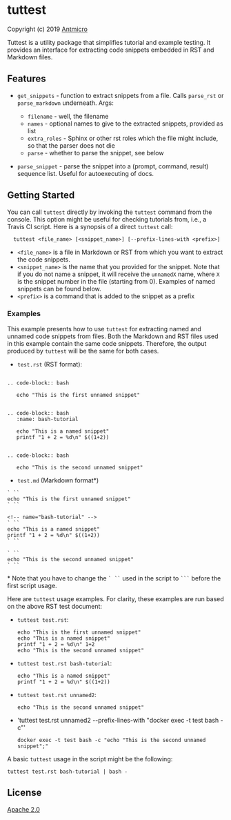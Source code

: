 # tuttest

Copyright (c) 2019 [Antmicro](https://www.antmicro.com)

Tuttest is a utility package that simplifies tutorial and example testing.
It provides an interface for extracting code snippets embedded in RST
and Markdown files.

## Features

* `get_snippets` - function to extract snippets from a file. Calls `parse_rst` or `parse_markdown` underneath. Args:

  * `filename` - well, the filename
  * `names` - optional names to give to the extracted snippets, provided as list
  * `extra_roles` - Sphinx or other rst roles which the file might include, so that the parser does not die
  * `parse` - whether to parse the snippet, see below

* `parse_snippet` - parse the snippet into a (prompt, command, result) sequence list. Useful for autoexecuting of docs.

## Getting Started

You can call `tuttest` directly by invoking the `tuttest` command from
the console. This option might be useful for checking tutorials from,
i.e., a Travis CI script. Here is a synopsis of a direct `tuttest` call:

```
  tuttest <file_name> [<snippet_name>] [--prefix-lines-with <prefix>]
```

  * `<file_name>` is a file in Markdown or RST from which you want
    to extract the code snippets.
  * `<snippet_name>` is the name that you provided for the snippet. Note that
    if you do not name a snippet, it will receive the `unnamedX` name, where
    `X` is the snippet number in the file (starting from 0). Examples of named
    snippets can be found below.
  * `<prefix>` is a command that is added to the snippet as a prefix

### Examples

This example presents how to use `tuttest` for extracting named and unnamed
code snippets from files. Both the Markdown and RST files used in this
example contain the same code snippets. Therefore, the output produced by
`tuttest` will be the same for both cases.

* `test.rst` (RST format):
```

.. code-block:: bash

   echo "This is the first unnamed snippet"


.. code-block:: bash
   :name: bash-tutorial

   echo "This is a named snippet"
   printf "1 + 2 = %d\n" $((1+2))


.. code-block:: bash

   echo "This is the second unnamed snippet"
```

* `test.md` (Markdown format*)

```
` ``
echo "This is the first unnamed snippet"
` ``

<!-- name="bash-tutorial" -->
` ``
echo "This is a named snippet"
printf "1 + 2 = %d\n" $((1+2))
` ``

` ``
echo "This is the second unnamed snippet"
` ``
```
  \* Note that you have to change the ``` ` `` ``` used in the script to
  `` ``` `` before the first script usage.

Here are ``tuttest`` usage examples. For clarity, these examples are run based on the above RST test document:

* `tuttest test.rst`:
  ```
  echo "This is the first unnamed snippet"
  echo "This is a named snippet"
  printf "1 + 2 = %d\n" 1+2
  echo "This is the second unnamed snippet"
  ```

* `tuttest test.rst bash-tutorial`:
  ```
  echo "This is a named snippet"
  printf "1 + 2 = %d\n" $((1+2))
  ```

* `tuttest test.rst unnamed2`:
  ```
  echo "This is the second unnamed snippet"
  ```

* 'tuttest test.rst unnamed2 --prefix-lines-with "docker exec -t test bash -c"'
  ```
  docker exec -t test bash -c "echo "This is the second unnamed snippet";"
  ```

A basic `tuttest` usage in the script might be the following:
```
tuttest test.rst bash-tutorial | bash -
```

## License

[Apache 2.0](LICENSE)

